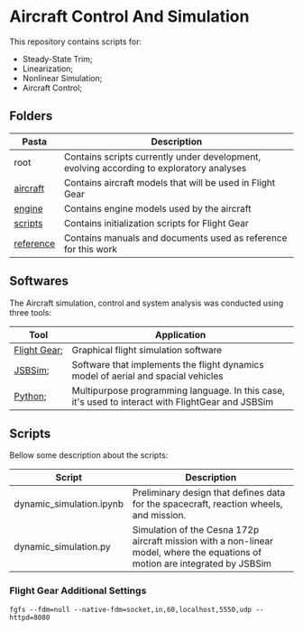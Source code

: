 # Aircraft Control And Simulation

This repository contains scripts for:

* Steady-State Trim;
* Linearization;
* Nonlinear Simulation;
* Aircraft Control;

## Folders

| Pasta                    | Description                                                                              |
| ------------------------ | ---------------------------------------------------------------------------------------- |
| root                     | Contains scripts currently under development, evolving according to exploratory analyses |
| [aircraft](./aircraft)   | Contains aircraft models that will be used in Flight Gear                                |
| [engine](./engine)       | Contains engine models used by the aircraft                                              |
| [scripts](./scripts)     | Contains initialization scripts for Flight Gear                                          |
| [reference](./reference) | Contains manuals and documents used as reference for this work                           |


## Softwares

The Aircraft simulation, control and system analysis was conducted using three tools:

| Tool                                        | Application                                                                                       |
| ------------------------------------------- | ------------------------------------------------------------------------------------------------- |
| [Flight Gear](https://www.flightgear.org/); | Graphical flight simulation software                                                              |
| [JSBSim](https://jsbsim.sourceforge.net/);  | Software that implements the flight dynamics model of aerial and spacial vehicles                 |
| [Python](https://www.python.org/);          | Multipurpose programming language. In this case, it's used to interact with FlightGear and JSBSim |

## Scripts

Bellow some description about the scripts:

| Script                    | Description                                                                                                                   |
| ------------------------- | ----------------------------------------------------------------------------------------------------------------------------- |
| dynamic_simulation.ipynb  | Preliminary design that defines data for the spacecraft, reaction wheels, and mission.                                        |
| dynamic_simulation.py     | Simulation of the Cesna 172p aircraft mission with a non-linear model, where the equations of motion are integrated by JSBSim |

### Flight Gear Additional Settings

```
fgfs --fdm=null --native-fdm=socket,in,60,localhost,5550,udp --httpd=8080
```
